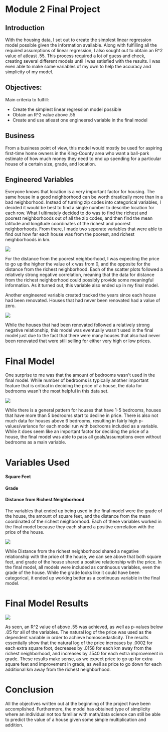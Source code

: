 
# Module 2 Final Project



## Introduction


With the housing data, I set out to create the simplest linear regression model possible given the information available. Along with fulfilling all the required assumptions of linear regression, I also sought out to obtain an R^2 value of atleast .55. This process required a lot of guess and check, creating several different models until I was satisfied with the results. I was even able to make some variables of my own to help the accuracy and simplicity of my model. 


## Objectives:


Main criteria to fulfill:
* Create the simplest linear regression model possible
* Obtain an R^2 value above .55
* Create and use atleast one engineered variable in the final model


## Business


From a business point of view, this model would mostly be used for aspiring first-time home owners in the King-County area who want a ball-park estimate of how much money they need to end up spending for a particular house of a certain size, grade, and location.



## Engineered Variables



Everyone knows that location is a very important factor for housing. The same house in a good neighborhood can be worth drastically more than in a bad neighborhood. Instead of turning zip codes into categorical variables, I decided it would be best to find a single number to describe location for each row. What I ultimately decided to do was to find the richest and poorest neighborhoods out of all the zip codes, and then find the mean latitude and longitude coordinates of the richest and poorest neighborhoods. From there, I made two seperate variables that were able to find out how far each house was from the poorest, and richest neighborhoods in km. 

<img src="Pictures/distance variable.png">


For the distance from the poorest neighborhood, I was expecting the price to go up the higher the value of x was from 0, and the opposite for the distance from the richest neighborhood. Each of the scatter plots followed a relatively strong negative correlation, meaning that the data for distance from the richest neighborhood could possibly provide some meaningful information. As it turned out, this variable also ended up in my final model.


Another engineered variable created tracked the years since each house had been renovated. Houses that had never been renovated had a value of zero.


<img src="Pictures/Renovation.png">

While the houses that had been renovated followed a relatively strong negative relationship, this model was eventually wasn't used in the final model just due to the fact that there were many houses that also had never been renovated that were still selling for either very high or low prices.




# Final Model



One surprise to me was that the amount of bedrooms wasn't used in the final model. While number of bedrooms is typically another important feature that is critical in deciding the price of a house, the data for bedrooms wasn't the most helpful in this data set. 


<img src="Pictures/Bedrooms.png">



While there is a general pattern for houses that have 1-5 bedrooms, houses that have more than 5 bedrooms start to decline in price. There is also not much data for houses above 6 bedrooms, resulting in fairly high p-values/variance for each model run with bedrooms included as a variable. While it does seem like an important factor for deciding the price of a house, the final model was able to pass all goals/assumptions even without bedrooms as a main variable.


# Variables Used

#### Square Feet
#### Grade
#### Distance from Richest Neighborhood



The variables that ended up being used in the final model were the grade of the house, the amount of square feet, and the distance from the mean coordinated of the richest neighborhood. Each of these variables worked in the final model because they each shared a positive correlation with the price of the house. 


<img src="Pictures/Final_Variables.png">


While Distance from the richest neighborhood shared a negative relationship with the price of the house, we can see above that both square feet, and grade of the house shared a positive relationship with the price. In the final model, all models were included as continuous variables, even the grade of the house. While the grade looks like it could have been categorical, it ended up working better as a continuous variable in the final model. 



# Final Model Results


<img src="Pictures/Results.png">


As seen, an R^2 value of above .55 was achieved, as well as p-values below .05 for all of the variables. The natural log of the price was used as the dependent variable in order to achieve homoscedasticity. The results essentially show that the natural log of the price increases by .0002 for each extra square foot, decreases by .0158 for each km away from the richest neighborhood, and increases by .1540 for each extra improvement in grade. These results make sense, as we expect price to go up for extra square feet and improvement in grade, as well as price to go down for each additional km away from the richest neighborhood.


# Conclusion 


All the objectives written out at the beginning of the project have been accomplished. Furthermore, the model has obtained type of simplicity where an individual not too familiar with math/data science can still be able to predict the value of a house given some simple multiplication and addition. 